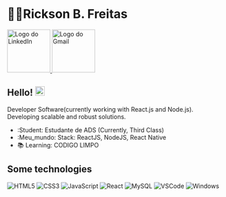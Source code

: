 # :man_technologist:Rickson B. Freitas
<!-- Tag para o logo do LinkedIn que direciona ao perfil -->
<a href="https://www.linkedin.com/in/rickson-bernardino-12462534a">
  <img src="https://static.vecteezy.com/system/resources/previews/012/660/862/original/linkedin-logo-on-transparent-isolated-background-free-vector.jpg" alt="Logo do LinkedIn" width="100">
</a>

<!-- Tag para o logo do Gmail que direciona ao perfil -->
<a href="https://accounts.google.com/v3/signin/identifier?continue=https%3A%2F%2Fmail.google.com%2Fmail%2F%3Fhl%3Dpt-BR&emr=1&hl=pt-BR&ifkv=ASKV5MiR4x3QA5kcNOKQHcSpDlpE-BK6gQAanj_v5M6OE1tHi9zw5hdjI6mB7tDd32K8ZznZTTpB&ltmpl=default&ltmplcache=2&osid=1&passive=true&rm=false&scc=1&service=mail&ss=1&flowName=GlifWebSignIn&flowEntry=ServiceLogin&dsh=S-1877025393%3A1745627342218381">
  <img src="https://logos-world.net/wp-content/uploads/2020/11/Gmail-Logo.png" alt="Logo do Gmail" width="100">
</a>


## Hello! <img src="https://github.com/lucasgdb/lucasgdb/blob/master/assets/hi.gif" width="22">

Developer Software(currently working with React.js and Node.js). Developing scalable and robust solutions.

- :Student: Estudante de ADS (Currently, Third Class)
- :Meu_mundo: Stack: ReactJS, NodeJS, React Native
- :books: Learning: CODIGO LIMPO

> 


  ## Some technologies

  ![HTML5](https://img.shields.io/badge/-HTML5-E34F26?style=flat-square&logo=html5&logoColor=white)
  ![CSS3](https://img.shields.io/badge/-CSS3-549FDE?style=flat-square&logo=css3&logoColor=white)
  ![JavaScript](https://img.shields.io/badge/-JavaScript-F7B93E?style=flat-square&logo=javascript&logoColor=fff)
  ![React](https://img.shields.io/badge/-React.js-45b8d8?style=flat-square&logo=react&logoColor=white)
  ![MySQL](https://img.shields.io/badge/-MySQL-00758F?style=flat-square&logo=mysql&logoColor=white)
  ![VSCode](https://img.shields.io/badge/-VSCode-0085D1?style=flat-square&logo=visual-studio-code&logoColor=white)
  ![Windows](https://img.shields.io/badge/-Windows-00ADEF?style=flat-square&logo=windows&logoColor=white)
</details>
